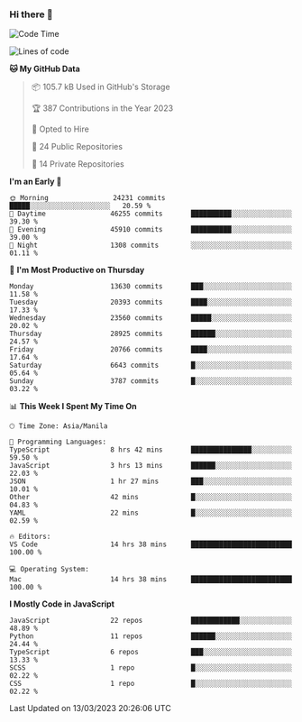### Hi there 👋

<!--START_SECTION:waka-->
![Code Time](http://img.shields.io/badge/Code%20Time-146%20hrs%2037%20mins-blue)

![Lines of code](https://img.shields.io/badge/From%20Hello%20World%20I%27ve%20Written-55.2%20million%20lines%20of%20code-blue)

**🐱 My GitHub Data** 

> 📦 105.7 kB Used in GitHub's Storage 
 > 
> 🏆 387 Contributions in the Year 2023
 > 
> 💼 Opted to Hire
 > 
> 📜 24 Public Repositories 
 > 
> 🔑 14 Private Repositories 
 > 
**I'm an Early 🐤** 

```text
🌞 Morning                24231 commits       █████░░░░░░░░░░░░░░░░░░░░   20.59 % 
🌆 Daytime                46255 commits       ██████████░░░░░░░░░░░░░░░   39.30 % 
🌃 Evening                45910 commits       ██████████░░░░░░░░░░░░░░░   39.00 % 
🌙 Night                  1308 commits        ░░░░░░░░░░░░░░░░░░░░░░░░░   01.11 % 
```
📅 **I'm Most Productive on Thursday** 

```text
Monday                   13630 commits       ███░░░░░░░░░░░░░░░░░░░░░░   11.58 % 
Tuesday                  20393 commits       ████░░░░░░░░░░░░░░░░░░░░░   17.33 % 
Wednesday                23560 commits       █████░░░░░░░░░░░░░░░░░░░░   20.02 % 
Thursday                 28925 commits       ██████░░░░░░░░░░░░░░░░░░░   24.57 % 
Friday                   20766 commits       ████░░░░░░░░░░░░░░░░░░░░░   17.64 % 
Saturday                 6643 commits        █░░░░░░░░░░░░░░░░░░░░░░░░   05.64 % 
Sunday                   3787 commits        █░░░░░░░░░░░░░░░░░░░░░░░░   03.22 % 
```


📊 **This Week I Spent My Time On** 

```text
🕑︎ Time Zone: Asia/Manila

💬 Programming Languages: 
TypeScript               8 hrs 42 mins       ███████████████░░░░░░░░░░   59.50 % 
JavaScript               3 hrs 13 mins       ██████░░░░░░░░░░░░░░░░░░░   22.03 % 
JSON                     1 hr 27 mins        ███░░░░░░░░░░░░░░░░░░░░░░   10.01 % 
Other                    42 mins             █░░░░░░░░░░░░░░░░░░░░░░░░   04.83 % 
YAML                     22 mins             █░░░░░░░░░░░░░░░░░░░░░░░░   02.59 % 

🔥 Editors: 
VS Code                  14 hrs 38 mins      █████████████████████████   100.00 % 

💻 Operating System: 
Mac                      14 hrs 38 mins      █████████████████████████   100.00 % 
```

**I Mostly Code in JavaScript** 

```text
JavaScript               22 repos            ████████████░░░░░░░░░░░░░   48.89 % 
Python                   11 repos            ██████░░░░░░░░░░░░░░░░░░░   24.44 % 
TypeScript               6 repos             ███░░░░░░░░░░░░░░░░░░░░░░   13.33 % 
SCSS                     1 repo              █░░░░░░░░░░░░░░░░░░░░░░░░   02.22 % 
CSS                      1 repo              █░░░░░░░░░░░░░░░░░░░░░░░░   02.22 % 
```




 Last Updated on 13/03/2023 20:26:06 UTC
<!--END_SECTION:waka-->
